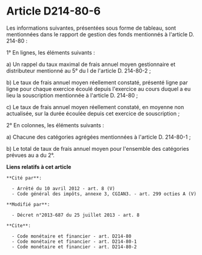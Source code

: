 # Article D214-80-6

Les informations suivantes, présentées sous forme de tableau, sont mentionnées dans le rapport de gestion des fonds
mentionnés à l'article D. 214-80 : 

1° En lignes, les éléments suivants : 

a) Un rappel du taux maximal de frais annuel moyen gestionnaire et distributeur mentionné au 5° du I de l'article D.
214-80-2 ; 

b) Le taux de frais annuel moyen réellement constaté, présenté ligne par ligne pour chaque exercice écoulé depuis l'exercice
au cours duquel a eu lieu la souscription mentionnée à l'article D. 214-80 ; 

c) Le taux de frais annuel moyen réellement constaté, en moyenne non actualisée, sur la durée écoulée depuis cet exercice de
souscription ; 

2° En colonnes, les éléments suivants : 

a) Chacune des catégories agrégées mentionnées à l'article D. 214-80-1 ; 

b) Le total de taux de frais annuel moyen pour l'ensemble des catégories prévues au a du 2°.

**Liens relatifs à cet article**

	**Cité par**:

	  - Arrêté du 10 avril 2012 - art. 8 (V)
	  - Code général des impôts, annexe 3, CGIAN3. - art. 299 octies A (V)

	**Modifié par**:

	  - Décret n°2013-687 du 25 juillet 2013 - art. 8

	**Cite**:

	  - Code monétaire et financier - art. D214-80
	  - Code monétaire et financier - art. D214-80-1
	  - Code monétaire et financier - art. D214-80-2
